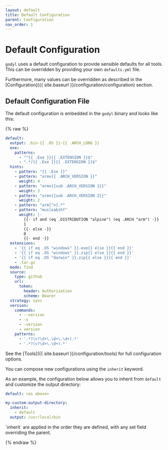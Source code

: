 ```yaml
---
layout: default
title: Default Configuration
parent: Configuration
nav_order: 1
---
```


# Default Configuration

`godyl` uses a default configuration to provide sensible defaults for all tools. This can be overridden by providing your own `defaults.yml` file.

Furthermore, many values can be overridden as described in the [Configuration]({{ site.baseurl }}/configuration/configuration) section.

## Default Configuration File

The default configuration is embedded in the `godyl` binary and looks like this:

{% raw %}

```yaml
default:
  output: .bin-{{ .OS }}-{{ .ARCH_LONG }}
  exe:
    patterns:
      - "^{{ .Exe }}{{ .EXTENSION }}$"
      - ".*/{{ .Exe }}{{ .EXTENSION }}$"
  hints:
    - pattern: "{{ .Exe }}"
    - pattern: "armv{{ .ARCH_VERSION }}"
      weight: 4
    - pattern: "armv{{sub .ARCH_VERSION 1}}"
      weight: 3
    - pattern: "armv{{sub .ARCH_VERSION 2}}"
      weight: 2
    - pattern: "arm[^v].*"
    - pattern: "musleabihf"
      weight: |-
        {{- if and (eq .DISTRIBUTION "alpine") (eq .ARCH "arm") -}}
        1
        {{- else -}}
        0
        {{- end -}}
  extensions:
    - '{{ if eq .OS "windows" }}.exe{{ else }}{{ end }}'
    - '{{ if eq .OS "windows" }}.zip{{ else }}{{ end }}'
    - '{{ if eq .OS "darwin" }}.zip{{ else }}{{ end }}'
    - .tar.gz
  mode: find
  source:
    type: github
    url:
      token:
        header: Authorization
        scheme: Bearer
  strategy: sync
  version:
    commands:
      - --version
      - -v
      - -version
      - version
    patterns:
      - '.*?(v?\d+\.\d+\.\d+).*'
      - '.*?(v?\d+\.\d+).*'
```

See the [Tools]({{ site.baseurl }}/configuration/tools) for full configuration options.

You can compose new configurations using the `inherit` keyword.

As an example, the configuration below allows you to inherit from `default` and customize the output directory:

```yaml
default: <as above>

my-custom-output-directory:
  inherit:
    - default
  output: /usr/local/bin
```

`inherit´ are applied in the order they are defined, with any set field overriding the parent.

{% endraw %}
